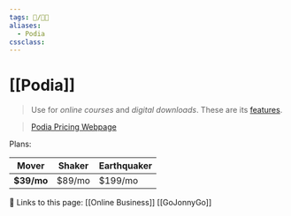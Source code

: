 ```yaml
---
tags: 💽/🧑‍🏫
aliases: 
  - Podia
cssclass:
---
```


# [[Podia]]

> Use for *online courses* and *digital downloads*. These are its [features](https://www.podia.com/features/sell-online-courses#:~:text=When%20we%20say%20%E2%80%9Ceverything%20you%20need%E2%80%9D%2C%20we%20mean%20it.).

> [Podia Pricing Webpage](https://www.podia.com/pricing)

Plans:

| Mover      | Shaker | Earthquaker |
| ---------- | ------ | ----------- |
| **$39/mo** | $89/mo | $199/mo     |




🔗 Links to this page:
[[Online Business]]
[[GoJonnyGo]]


